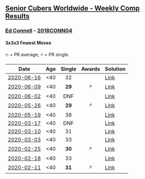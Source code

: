 <style>table {white-space: nowrap;}</style>

## [Senior Cubers Worldwide - Weekly Comp Results](/scw-comp/results/)
### [Ed Connell](../ed_connell.md) - [2018CONN04](https://www.worldcubeassociation.org/persons/2018CONN04?event=333fm)
#### 3x3x3 Fewest Moves

🔥 = PR average, ⚡ = PR single.

| Date | Age | Single | Awards | Solution |
| :--: | :--: | :--: | :--: | :-- |
| [2020-06-16](../../results/333fm/2020-06-16.md) | <40 | 32 |  | [Link](https://www.facebook.com/events/753945178677521/permalink/754123971992975/) |
| [2020-06-09](../../results/333fm/2020-06-09.md) | <40 | **29** | ⚡ | [Link](https://www.facebook.com/events/855783411578420/permalink/856819448141483/) |
| [2020-06-02](../../results/333fm/2020-06-02.md) | <40 | DNF |  | [Link](https://www.facebook.com/events/3920457157996941/permalink/3925796234129700/) |
| [2020-05-26](../../results/333fm/2020-05-26.md) | <40 | **29** | ⚡ | [Link](https://www.facebook.com/events/2622968941252005/permalink/2625580534324179/) |
| [2020-05-19](../../results/333fm/2020-05-19.md) | <40 | 38 |  | [Link](https://www.facebook.com/events/568280284126471/permalink/569101377377695/) |
| [2020-03-17](../../results/333fm/2020-03-17.md) | <40 | DNF |  | [Link](https://www.facebook.com/events/210706923625115/permalink/213821129980361/) |
| [2020-03-10](../../results/333fm/2020-03-10.md) | <40 | 31 |  | [Link](https://www.facebook.com/events/640532176759268/permalink/640765876735898/) |
| [2020-03-03](../../results/333fm/2020-03-03.md) | <40 | 33 |  | [Link](https://www.facebook.com/events/235909040903027/permalink/236318790862052/) |
| [2020-02-25](../../results/333fm/2020-02-25.md) | <40 | **30** | ⚡ | [Link](https://www.facebook.com/events/215751886207638/permalink/216366502812843/) |
| [2020-02-18](../../results/333fm/2020-02-18.md) | <40 | 33 |  | [Link](https://www.facebook.com/groups/1604105099735401/permalink/2146673152145257/) |
| [2020-02-11](../../results/333fm/2020-02-11.md) | <40 | **31** | ⚡ | [Link](https://www.facebook.com/groups/1604105099735401/permalink/2138923996253506/) |


<!-- Global site tag (gtag.js) - Google Analytics -->
<script async src="https://www.googletagmanager.com/gtag/js?id=UA-86348435-3"></script>
<script>window.dataLayer = window.dataLayer || []; function gtag() {dataLayer.push(arguments);} gtag('js', new Date()); gtag('config', 'UA-86348435-3');</script>
